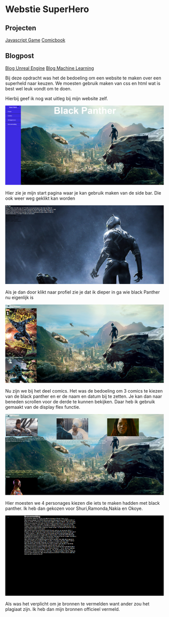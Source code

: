 # Webstie SuperHero 

## Projecten
[Javascript Game](javascriptgame.md)
[Comicbook](comicbook.md)


## Blogpost 
[Blog Unreal Engine](blogunrealengine.md)
[Blog Machine Learning](blogmachinelearning.md)






Bij deze opdracht was het de bedoeling om een website te maken over een superheld naar keuzen. We moesten gebruik maken van css en html wat is best wel leuk vondt om te doen.

Hierbij geef ik nog wat uitleg bij mijn website zelf. 


<img src = "fotos/bp.index1.png">
<p> Hier zie je mijn start pagina waar je kan gebruik maken van de side bar. Die ook weer weg geklikt kan worden <p>

<img src = "fotos/bp.profiel.png">
<p>Als je dan door klikt naar profiel zie je dat ik dieper in ga wie black Panther nu eigenlijk is</p>

<img src = "fotos/bp.comics.png">
<p>Nu zijn we bij het deel comics. Het was de bedoeling om 3 comics te kiezen van de black panther en er de naam en datum bij te zetten. Je kan dan naar beneden scrollen voor de derde te kunnen bekijken. Daar heb ik gebruik gemaakt van de display flex functie. </P>

<img src = "fotos/bp.getuigenissen.png">
<p> Hier moesten we 4 personages kiezen die iets te maken hadden met black panther. Ik heb dan gekozen voor Shuri,Ramonda,Nakia en Okoye. </p>

<img src = "fotos/bp.bronvermelding.png">
<p> Als was het verplicht om je bronnen te vermelden want ander zou het plagiaat zijn. Ik heb dan mijn bronnen officieel vermeld.  </p>